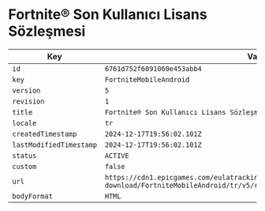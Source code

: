 # Fortnite® Son Kullanıcı Lisans Sözleşmesi

| Key | Value |
| --- | ----- |
| `id` | `6761d752f6091060e453abb4` |
| `key` | `FortniteMobileAndroid` |
| `version` | `5` |
| `revision` | `1` |
| `title` | `Fortnite® Son Kullanıcı Lisans Sözleşmesi` |
| `locale` | `tr` |
| `createdTimestamp` | `2024-12-17T19:56:02.101Z` |
| `lastModifiedTimestamp` | `2024-12-17T19:56:02.101Z` |
| `status` | `ACTIVE` |
| `custom` | `false` |
| `url` | `https://cdn1.epicgames.com/eulatracking-download/FortniteMobileAndroid/tr/v5/r1/9819985b2ff1b36b9b53b93fd1ce69e5.pdf` |
| `bodyFormat` | `HTML` |
